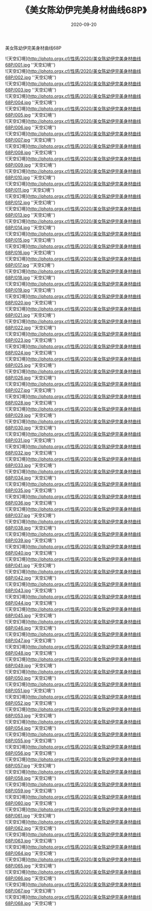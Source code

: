 ﻿---
layout: post
title:  《美女陈幼伊完美身材曲线68P》
date:   2020-09-20
img: http://photo.orgx.cf/性感/2020/美女陈幼伊完美身材曲线68P/000.jpg
categories: [美女, 性感, 泳衣]
---

美女陈幼伊完美身材曲线68P



![天空幻境](http://photo.orgx.cf/性感/2020/美女陈幼伊完美身材曲线68P/001.jpg ''天空幻境'') <br>
![天空幻境](http://photo.orgx.cf/性感/2020/美女陈幼伊完美身材曲线68P/002.jpg ''天空幻境'') <br>
![天空幻境](http://photo.orgx.cf/性感/2020/美女陈幼伊完美身材曲线68P/003.jpg ''天空幻境'') <br>
![天空幻境](http://photo.orgx.cf/性感/2020/美女陈幼伊完美身材曲线68P/004.jpg ''天空幻境'') <br>
![天空幻境](http://photo.orgx.cf/性感/2020/美女陈幼伊完美身材曲线68P/005.jpg ''天空幻境'') <br>
![天空幻境](http://photo.orgx.cf/性感/2020/美女陈幼伊完美身材曲线68P/006.jpg ''天空幻境'') <br>
![天空幻境](http://photo.orgx.cf/性感/2020/美女陈幼伊完美身材曲线68P/007.jpg ''天空幻境'') <br>
![天空幻境](http://photo.orgx.cf/性感/2020/美女陈幼伊完美身材曲线68P/008.jpg ''天空幻境'') <br>
![天空幻境](http://photo.orgx.cf/性感/2020/美女陈幼伊完美身材曲线68P/009.jpg ''天空幻境'') <br>
![天空幻境](http://photo.orgx.cf/性感/2020/美女陈幼伊完美身材曲线68P/010.jpg ''天空幻境'') <br>
![天空幻境](http://photo.orgx.cf/性感/2020/美女陈幼伊完美身材曲线68P/011.jpg ''天空幻境'') <br>
![天空幻境](http://photo.orgx.cf/性感/2020/美女陈幼伊完美身材曲线68P/012.jpg ''天空幻境'') <br>
![天空幻境](http://photo.orgx.cf/性感/2020/美女陈幼伊完美身材曲线68P/013.jpg ''天空幻境'') <br>
![天空幻境](http://photo.orgx.cf/性感/2020/美女陈幼伊完美身材曲线68P/014.jpg ''天空幻境'') <br>
![天空幻境](http://photo.orgx.cf/性感/2020/美女陈幼伊完美身材曲线68P/015.jpg ''天空幻境'') <br>
![天空幻境](http://photo.orgx.cf/性感/2020/美女陈幼伊完美身材曲线68P/016.jpg ''天空幻境'') <br>
![天空幻境](http://photo.orgx.cf/性感/2020/美女陈幼伊完美身材曲线68P/017.jpg ''天空幻境'') <br>
![天空幻境](http://photo.orgx.cf/性感/2020/美女陈幼伊完美身材曲线68P/018.jpg ''天空幻境'') <br>
![天空幻境](http://photo.orgx.cf/性感/2020/美女陈幼伊完美身材曲线68P/019.jpg ''天空幻境'') <br>
![天空幻境](http://photo.orgx.cf/性感/2020/美女陈幼伊完美身材曲线68P/020.jpg ''天空幻境'') <br>
![天空幻境](http://photo.orgx.cf/性感/2020/美女陈幼伊完美身材曲线68P/021.jpg ''天空幻境'') <br>
![天空幻境](http://photo.orgx.cf/性感/2020/美女陈幼伊完美身材曲线68P/022.jpg ''天空幻境'') <br>
![天空幻境](http://photo.orgx.cf/性感/2020/美女陈幼伊完美身材曲线68P/023.jpg ''天空幻境'') <br>
![天空幻境](http://photo.orgx.cf/性感/2020/美女陈幼伊完美身材曲线68P/024.jpg ''天空幻境'') <br>
![天空幻境](http://photo.orgx.cf/性感/2020/美女陈幼伊完美身材曲线68P/025.jpg ''天空幻境'') <br>
![天空幻境](http://photo.orgx.cf/性感/2020/美女陈幼伊完美身材曲线68P/026.jpg ''天空幻境'') <br>
![天空幻境](http://photo.orgx.cf/性感/2020/美女陈幼伊完美身材曲线68P/027.jpg ''天空幻境'') <br>
![天空幻境](http://photo.orgx.cf/性感/2020/美女陈幼伊完美身材曲线68P/028.jpg ''天空幻境'') <br>
![天空幻境](http://photo.orgx.cf/性感/2020/美女陈幼伊完美身材曲线68P/029.jpg ''天空幻境'') <br>
![天空幻境](http://photo.orgx.cf/性感/2020/美女陈幼伊完美身材曲线68P/030.jpg ''天空幻境'') <br>
![天空幻境](http://photo.orgx.cf/性感/2020/美女陈幼伊完美身材曲线68P/031.jpg ''天空幻境'') <br>
![天空幻境](http://photo.orgx.cf/性感/2020/美女陈幼伊完美身材曲线68P/032.jpg ''天空幻境'') <br>
![天空幻境](http://photo.orgx.cf/性感/2020/美女陈幼伊完美身材曲线68P/033.jpg ''天空幻境'') <br>
![天空幻境](http://photo.orgx.cf/性感/2020/美女陈幼伊完美身材曲线68P/034.jpg ''天空幻境'') <br>
![天空幻境](http://photo.orgx.cf/性感/2020/美女陈幼伊完美身材曲线68P/035.jpg ''天空幻境'') <br>
![天空幻境](http://photo.orgx.cf/性感/2020/美女陈幼伊完美身材曲线68P/036.jpg ''天空幻境'') <br>
![天空幻境](http://photo.orgx.cf/性感/2020/美女陈幼伊完美身材曲线68P/037.jpg ''天空幻境'') <br>
![天空幻境](http://photo.orgx.cf/性感/2020/美女陈幼伊完美身材曲线68P/038.jpg ''天空幻境'') <br>
![天空幻境](http://photo.orgx.cf/性感/2020/美女陈幼伊完美身材曲线68P/039.jpg ''天空幻境'') <br>
![天空幻境](http://photo.orgx.cf/性感/2020/美女陈幼伊完美身材曲线68P/040.jpg ''天空幻境'') <br>
![天空幻境](http://photo.orgx.cf/性感/2020/美女陈幼伊完美身材曲线68P/041.jpg ''天空幻境'') <br>
![天空幻境](http://photo.orgx.cf/性感/2020/美女陈幼伊完美身材曲线68P/042.jpg ''天空幻境'') <br>
![天空幻境](http://photo.orgx.cf/性感/2020/美女陈幼伊完美身材曲线68P/043.jpg ''天空幻境'') <br>
![天空幻境](http://photo.orgx.cf/性感/2020/美女陈幼伊完美身材曲线68P/044.jpg ''天空幻境'') <br>
![天空幻境](http://photo.orgx.cf/性感/2020/美女陈幼伊完美身材曲线68P/045.jpg ''天空幻境'') <br>
![天空幻境](http://photo.orgx.cf/性感/2020/美女陈幼伊完美身材曲线68P/046.jpg ''天空幻境'') <br>
![天空幻境](http://photo.orgx.cf/性感/2020/美女陈幼伊完美身材曲线68P/047.jpg ''天空幻境'') <br>
![天空幻境](http://photo.orgx.cf/性感/2020/美女陈幼伊完美身材曲线68P/048.jpg ''天空幻境'') <br>
![天空幻境](http://photo.orgx.cf/性感/2020/美女陈幼伊完美身材曲线68P/049.jpg ''天空幻境'') <br>
![天空幻境](http://photo.orgx.cf/性感/2020/美女陈幼伊完美身材曲线68P/050.jpg ''天空幻境'') <br>
![天空幻境](http://photo.orgx.cf/性感/2020/美女陈幼伊完美身材曲线68P/051.jpg ''天空幻境'') <br>
![天空幻境](http://photo.orgx.cf/性感/2020/美女陈幼伊完美身材曲线68P/052.jpg ''天空幻境'') <br>
![天空幻境](http://photo.orgx.cf/性感/2020/美女陈幼伊完美身材曲线68P/053.jpg ''天空幻境'') <br>
![天空幻境](http://photo.orgx.cf/性感/2020/美女陈幼伊完美身材曲线68P/054.jpg ''天空幻境'') <br>
![天空幻境](http://photo.orgx.cf/性感/2020/美女陈幼伊完美身材曲线68P/055.jpg ''天空幻境'') <br>
![天空幻境](http://photo.orgx.cf/性感/2020/美女陈幼伊完美身材曲线68P/056.jpg ''天空幻境'') <br>
![天空幻境](http://photo.orgx.cf/性感/2020/美女陈幼伊完美身材曲线68P/057.jpg ''天空幻境'') <br>
![天空幻境](http://photo.orgx.cf/性感/2020/美女陈幼伊完美身材曲线68P/058.jpg ''天空幻境'') <br>
![天空幻境](http://photo.orgx.cf/性感/2020/美女陈幼伊完美身材曲线68P/059.jpg ''天空幻境'') <br>
![天空幻境](http://photo.orgx.cf/性感/2020/美女陈幼伊完美身材曲线68P/060.jpg ''天空幻境'') <br>
![天空幻境](http://photo.orgx.cf/性感/2020/美女陈幼伊完美身材曲线68P/061.jpg ''天空幻境'') <br>
![天空幻境](http://photo.orgx.cf/性感/2020/美女陈幼伊完美身材曲线68P/062.jpg ''天空幻境'') <br>
![天空幻境](http://photo.orgx.cf/性感/2020/美女陈幼伊完美身材曲线68P/063.jpg ''天空幻境'') <br>
![天空幻境](http://photo.orgx.cf/性感/2020/美女陈幼伊完美身材曲线68P/064.jpg ''天空幻境'') <br>
![天空幻境](http://photo.orgx.cf/性感/2020/美女陈幼伊完美身材曲线68P/065.jpg ''天空幻境'') <br>
![天空幻境](http://photo.orgx.cf/性感/2020/美女陈幼伊完美身材曲线68P/066.jpg ''天空幻境'') <br>
![天空幻境](http://photo.orgx.cf/性感/2020/美女陈幼伊完美身材曲线68P/067.jpg ''天空幻境'') <br>
![天空幻境](http://photo.orgx.cf/性感/2020/美女陈幼伊完美身材曲线68P/068.jpg ''天空幻境'') <br>